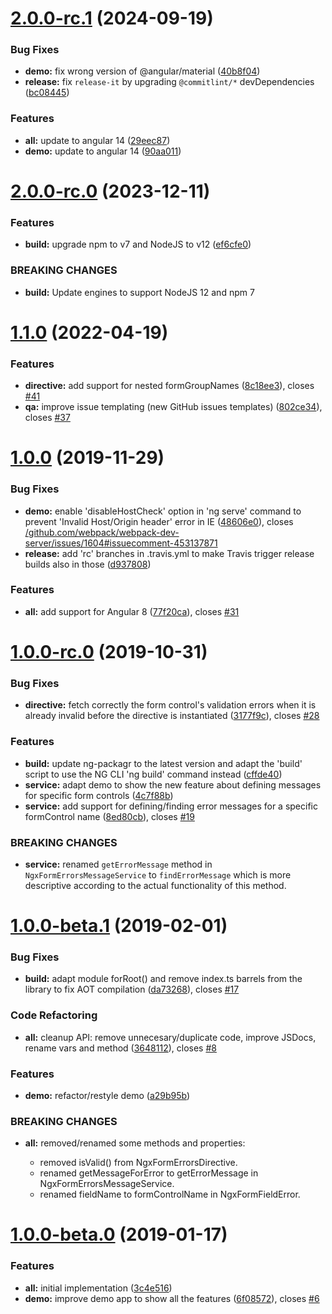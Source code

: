 # [2.0.0-rc.1](https://github.com/NationalBankBelgium/ngx-form-errors/compare/2.0.0-rc.0...2.0.0-rc.1) (2024-09-19)


### Bug Fixes

* **demo:** fix wrong version of @angular/material ([40b8f04](https://github.com/NationalBankBelgium/ngx-form-errors/commit/40b8f040ffb0e0b3eb2bc1c928a32ddd64376f51))
* **release:** fix `release-it` by upgrading `@commitlint/*` devDependencies ([bc08445](https://github.com/NationalBankBelgium/ngx-form-errors/commit/bc08445a44267e98a2dce422da46df90cfb58518))


### Features

* **all:** update to angular 14 ([29eec87](https://github.com/NationalBankBelgium/ngx-form-errors/commit/29eec8711c236c645dcfefbb9c973713a9348c75))
* **demo:** update to angular 14 ([90aa011](https://github.com/NationalBankBelgium/ngx-form-errors/commit/90aa01117352d3fd942b824e5e6c562794f9cea6))



# [2.0.0-rc.0](https://github.com/NationalBankBelgium/ngx-form-errors/compare/1.1.0...2.0.0-rc.0) (2023-12-11)


### Features

* **build:** upgrade npm to v7 and NodeJS to v12 ([ef6cfe0](https://github.com/NationalBankBelgium/ngx-form-errors/commit/ef6cfe046c1fd374d62034bd7206a5b55cc6140b))


### BREAKING CHANGES

* **build:** Update engines to support NodeJS 12 and npm 7



# [1.1.0](https://github.com/NationalBankBelgium/ngx-form-errors/compare/1.0.0...1.1.0) (2022-04-19)


### Features

* **directive:** add support for nested formGroupNames ([8c18ee3](https://github.com/NationalBankBelgium/ngx-form-errors/commit/8c18ee3db1463c7523e1cd13b481a98966ee1915)), closes [#41](https://github.com/NationalBankBelgium/ngx-form-errors/issues/41)
* **qa:** improve issue templating (new GitHub issues templates) ([802ce34](https://github.com/NationalBankBelgium/ngx-form-errors/commit/802ce34138b7297e8b87271d4d5aba35aa83692f)), closes [#37](https://github.com/NationalBankBelgium/ngx-form-errors/issues/37)



# [1.0.0](https://github.com/NationalBankBelgium/ngx-form-errors/compare/1.0.0-rc.0...1.0.0) (2019-11-29)


### Bug Fixes

* **demo:** enable 'disableHostCheck' option in 'ng serve' command to prevent 'Invalid Host/Origin header' error in IE ([48606e0](https://github.com/NationalBankBelgium/ngx-form-errors/commit/48606e0e17673c2ecf0bcc78b47bf007d3e09084)), closes [/github.com/webpack/webpack-dev-server/issues/1604#issuecomment-453137871](https://github.com//github.com/webpack/webpack-dev-server/issues/1604/issues/issuecomment-453137871)
* **release:** add 'rc' branches in .travis.yml to make Travis trigger release builds also in those ([d937808](https://github.com/NationalBankBelgium/ngx-form-errors/commit/d93780870f1411d8e80b57f35f448759fe93284c))


### Features

* **all:** add support for Angular 8 ([77f20ca](https://github.com/NationalBankBelgium/ngx-form-errors/commit/77f20ca285c39f57a4c4b46ff30d5da1a191f0d6)), closes [#31](https://github.com/NationalBankBelgium/ngx-form-errors/issues/31)



# [1.0.0-rc.0](https://github.com/NationalBankBelgium/ngx-form-errors/compare/1.0.0-beta.1...1.0.0-rc.0) (2019-10-31)


### Bug Fixes

* **directive:** fetch correctly the form control's validation errors when it is already invalid before the directive is instantiated ([3177f9c](https://github.com/NationalBankBelgium/ngx-form-errors/commit/3177f9c2c6f9e976fe41ac74c7f1edf813418e43)), closes [#28](https://github.com/NationalBankBelgium/ngx-form-errors/issues/28)


### Features

* **build:** update ng-packagr to the latest version and adapt the 'build' script to use the NG CLI 'ng build' command instead ([cffde40](https://github.com/NationalBankBelgium/ngx-form-errors/commit/cffde40ac8e8e1c7083fcd772aa9166ea7133eab))
* **service:** adapt demo to show the new feature about defining messages for specific form controls ([4c7f88b](https://github.com/NationalBankBelgium/ngx-form-errors/commit/4c7f88b32108e036cabbe3086fc407269722818c))
* **service:** add support for defining/finding error messages for a specific formControl name ([8ed80cb](https://github.com/NationalBankBelgium/ngx-form-errors/commit/8ed80cb9c98133b9a98e46e2f74bf6a16d63c605)), closes [#19](https://github.com/NationalBankBelgium/ngx-form-errors/issues/19)


### BREAKING CHANGES

* **service:** renamed `getErrorMessage` method in `NgxFormErrorsMessageService` to `findErrorMessage` which is more descriptive according to the actual functionality of this method.



# [1.0.0-beta.1](https://github.com/NationalBankBelgium/ngx-form-errors/compare/1.0.0-beta.0...1.0.0-beta.1) (2019-02-01)


### Bug Fixes

* **build:** adapt module forRoot() and remove index.ts barrels from the library to fix AOT compilation ([da73268](https://github.com/NationalBankBelgium/ngx-form-errors/commit/da7326813861b9a7b463efdb743c2c1ddd3d1a1b)), closes [#17](https://github.com/NationalBankBelgium/ngx-form-errors/issues/17)


### Code Refactoring

* **all:** cleanup API: remove unnecesary/duplicate code, improve JSDocs, rename vars and method ([3648112](https://github.com/NationalBankBelgium/ngx-form-errors/commit/3648112411505f633b0ac74fbef7bd6196899482)), closes [#8](https://github.com/NationalBankBelgium/ngx-form-errors/issues/8)


### Features

* **demo:** refactor/restyle demo ([a29b95b](https://github.com/NationalBankBelgium/ngx-form-errors/commit/a29b95b198f262235a060065a5d57edba46b6a27))


### BREAKING CHANGES

* **all:** removed/renamed some methods and properties:

   - removed isValid() from NgxFormErrorsDirective.
   - renamed getMessageForError to getErrorMessage in NgxFormErrorsMessageService.
   - renamed fieldName to formControlName in NgxFormFieldError.



# [1.0.0-beta.0](https://github.com/NationalBankBelgium/ngx-form-errors/compare/3c4e516fa41bd970d8015e2e675e94c0466bb891...1.0.0-beta.0) (2019-01-17)


### Features

* **all:** initial implementation ([3c4e516](https://github.com/NationalBankBelgium/ngx-form-errors/commit/3c4e516fa41bd970d8015e2e675e94c0466bb891))
* **demo:** improve demo app to show all the features ([6f08572](https://github.com/NationalBankBelgium/ngx-form-errors/commit/6f08572dad59349169f3142e6800746af2248eb3)), closes [#6](https://github.com/NationalBankBelgium/ngx-form-errors/issues/6)



